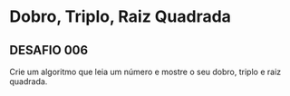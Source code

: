 # Dobro, Triplo, Raiz Quadrada



## DESAFIO 006

Crie um algoritmo que leia um número e mostre o seu dobro, triplo e raiz quadrada.

